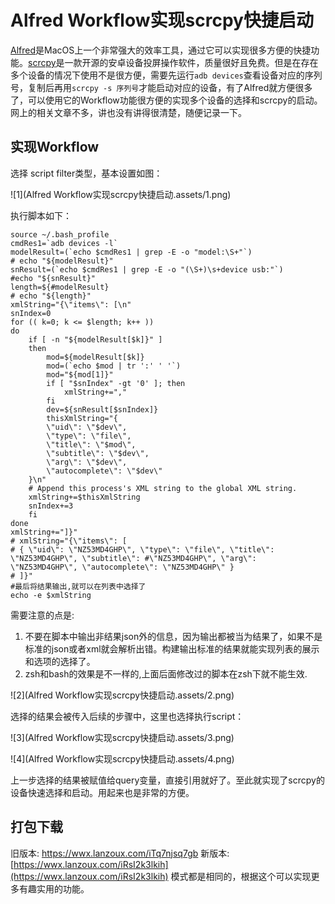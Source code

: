 # Alfred Workflow实现scrcpy快捷启动

[Alfred](https://www.alfredapp.com/)是MacOS上一个非常强大的效率工具，通过它可以实现很多方便的快捷功能。[scrcpy](https://github.com/Genymobile/scrcpy)是一款开源的安卓设备投屏操作软件，质量很好且免费。但是在存在多个设备的情况下使用不是很方便，需要先运行`adb devices`查看设备对应的序列号，复制后再用`scrcpy -s 序列号`才能启动对应的设备，有了Alfred就方便很多了，可以使用它的Workflow功能很方便的实现多个设备的选择和scrcpy的启动。网上的相关文章不多，讲也没有讲得很清楚，随便记录一下。

## 实现Workflow

选择 script filter类型，基本设置如图：

![1](Alfred Workflow实现scrcpy快捷启动.assets/1.png)



执行脚本如下：

```shell
source ~/.bash_profile
cmdRes1=`adb devices -l`
modelResult=(`echo $cmdRes1 | grep -E -o "model:\S+"`)
# echo "${modelResult}"
snResult=(`echo $cmdRes1 | grep -E -o "(\S+)\s+device usb:"`)
#echo "${snResult}"
length=${#modelResult}
# echo "${length}"
xmlString="{\"items\": [\n"
snIndex=0
for (( k=0; k <= $length; k++ ))
do
    if [ -n "${modelResult[$k]}" ]
    then
        mod=${modelResult[$k]}
        mod=(`echo $mod | tr ':' ' '`)
        mod="${mod[1]}"
        if [ "$snIndex" -gt '0' ]; then
	        xmlString+=","
        fi
        dev=${snResult[$snIndex]}
        thisXmlString="{
        \"uid\": \"$dev\",
        \"type\": \"file\",
        \"title\": \"$mod\",
        \"subtitle\": \"$dev\",
        \"arg\": \"$dev\",
        \"autocomplete\": \"$dev\"
    }\n"
	# Append this process's XML string to the global XML string.
	xmlString+=$thisXmlString
    snIndex+=3
    fi
done
xmlString+="]}"
# xmlString="{\"items\": [
# { \"uid\": \"NZ53MD4GHP\", \"type\": \"file\", \"title\": \"NZ53MD4GHP\", \"subtitle\": #\"NZ53MD4GHP\", \"arg\": \"NZ53MD4GHP\", \"autocomplete\": \"NZ53MD4GHP\" }
# ]}"
#最后将结果输出,就可以在列表中选择了
echo -e $xmlString

```

需要注意的点是:

1. 不要在脚本中输出非结果json外的信息，因为输出都被当为结果了，如果不是标准的json或者xml就会解析出错。构建输出标准的结果就能实现列表的展示和选项的选择了。
2. zsh和bash的效果是不一样的,上面后面修改过的脚本在zsh下就不能生效.

![2](Alfred Workflow实现scrcpy快捷启动.assets/2.png)

选择的结果会被传入后续的步骤中，这里也选择执行script：

![3](Alfred Workflow实现scrcpy快捷启动.assets/3.png)

![4](Alfred Workflow实现scrcpy快捷启动.assets/4.png)

上一步选择的结果被赋值给query变量，直接引用就好了。至此就实现了scrcpy的设备快速选择和启动。用起来也是非常的方便。



## 打包下载

旧版本: https://wwx.lanzoux.com/iTq7njsq7gb
新版本: [https://wwx.lanzoux.com/iRsI2k3lkih](https://wwx.lanzoux.com/iRsI2k3lkih)
模式都是相同的，根据这个可以实现更多有趣实用的功能。

